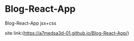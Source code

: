 # Blog-React-App
Blog-React-App jsx+css

site link:(https://a7medsa3d-01.github.io/Blog-React-App/)
